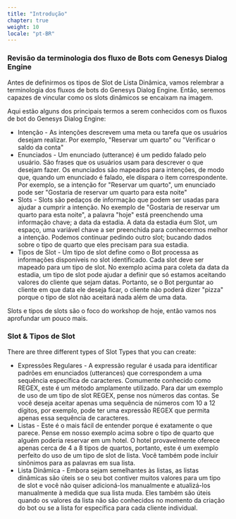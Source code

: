 ```yaml
---
title: "Introdução"
chapter: true
weight: 10
locale: "pt-BR"
---
```


### Revisão da terminologia dos fluxo de Bots com Genesys Dialog Engine

Antes de definirmos os tipos de Slot de Lista Dinâmica, vamos relembrar a terminologia dos fluxos de bots do Genesys Dialog Engine. Então, seremos capazes de vincular como os slots dinâmicos se encaixam na imagem. 

Aqui estão alguns dos principais termos a serem conhecidos com os fluxos de bot do Genesys Dialog Engine: 

- Intenção - As intenções descrevem uma meta ou tarefa que os usuários desejam realizar. Por exemplo, "Reservar um quarto" ou "Verificar o saldo da conta"
- Enunciados - Um enunciado (utterance) é um pedido falado pelo usuário. São frases que os usuários usam para descrever o que desejam fazer. Os enunciados são mapeados para intenções, de modo que, quando um enunciado é falado, ele dispara o item correspondente. Por exemplo, se a intenção for "Reservar um quarto", um enunciado pode ser "Gostaria de reservar um quarto para esta noite"
- Slots - Slots são pedaços de informação que podem ser usadas para ajudar a cumprir a intenção. No exemplo de "Gostaria de reservar um quarto para esta noite", a palavra "hoje" está preenchendo uma informação chave; a data da estadia. A data da estadia éum Slot, um espaço, uma variável chave a ser preenchida para conhecermos melhor a intenção. Podemos continuar pedindo outro slot; bucando dados sobre o tipo de quarto que eles precisam para sua estadia.
- Tipos de Slot - Um tipo de slot define como o Bot processa as informações disponíveis no slot identificado. Cada slot deve ser mapeado para um tipo de slot. No exemplo acima para coleta da data da estadia, um tipo de slot pode ajudar a definir que só estamos aceitando valores do cliente que sejam datas. Portanto, se o Bot perguntar ao cliente em que data ele deseja ficar, o cliente não poderá dizer "pizza" porque o tipo de slot não aceitará nada além de uma data.

Slots e tipos de slots são o foco do workshop de hoje, então vamos nos aprofundar um pouco mais.

### Slot & Tipos de Slot
There are three different types of Slot Types that you can create:

- Expressões Regulares - A expressão regular é usada para identificar padrões em enunciados (utterances) que correspondem a uma sequência específica de caracteres. Comumente conhecido como REGEX, este é um método amplamente utilizado. Para dar um exemplo de uso de um tipo de slot REGEX, pense nos números das contas. Se você deseja aceitar apenas uma sequência de números com 10 a 12 dígitos, por exemplo, pode ter uma expressão REGEX que permita apenas essa sequência de caracteres.
- Listas - Este é o mais fácil de entender porque é exatamente o que parece. Pense em nosso exemplo acima sobre o tipo de quarto que alguém poderia reservar em um hotel. O hotel provavelmente oferece apenas cerca de 4 a 8 tipos de quartos, portanto, este é um exemplo perfeito do uso de um tipo de slot de lista. Você também pode incluir sinônimos para as palavras em sua lista. 
- Lista Dinâmica - Embora sejam semelhantes às listas, as listas dinâmicas são úteis se o seu bot contiver muitos valores para um tipo de slot e você não quiser adicioná-los manualmente e atualizá-los manualmente à medida que sua lista muda. Eles também são úteis quando os valores da lista não são conhecidos no momento da criação do bot ou se a lista for específica para cada cliente individual. 